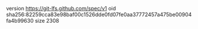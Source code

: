 version https://git-lfs.github.com/spec/v1
oid sha256:82259cca83e98baf00c1526dde0fd07fe0aa37772457a475be00904fa4b99630
size 2308
